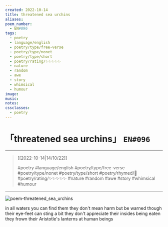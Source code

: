 ```yaml
---
created: 2022-10-14
title: threatened sea urchins
aliases:
poem_number:
  - EN#096
tags:
  - poetry
  - language/english
  - poetry/type/free-verse
  - poetry/type/nonet
  - poetry/type/short
  - poetry/rating/✨✨✨✨✨
  - nature
  - random
  - awe
  - story
  - whimsical
  - humour
image:
music:
notes:
cssclasses:
  - poetry
---
```

# 「threatened sea urchins」 `EN#096`

---

> [[2022-10-14|14/10/22]]
> 
> #poetry 
> #language/english 
> #poetry/type/free-verse #poetry/type/nonet #poetry/type/short 
> #poetry/rhymed/🔴 
> #poetry/rating/✨✨✨✨✨ 
> #nature #random #awe #story #whimsical #humour 

---

![poem-threatened_sea_urchins](../!art/poem-threatened_sea_urchins.jpg)


in all waters you can find them
they don't mean harm
but be warned though
their eye-feet can sting a bit
they don't appreciate their
insides being eaten
they frown their
Aristotle's lanterns
at human beings
